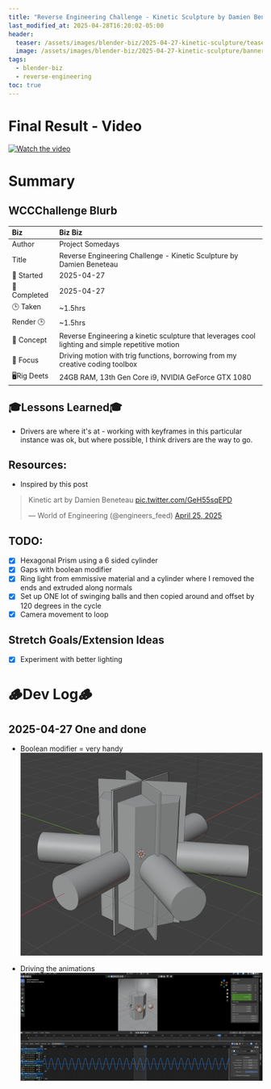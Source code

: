 ```yaml
---
title: "Reverse Engineering Challenge - Kinetic Sculpture by Damien Beneteau V2"
last_modified_at: 2025-04-28T16:20:02-05:00
header:
  teaser: /assets/images/blender-biz/2025-04-27-kinetic-sculpture/teaser2.png
  image: /assets/images/blender-biz/2025-04-27-kinetic-sculpture/banner2.png
tags:
  - blender-biz
  - reverse-engineering
toc: true
---
```


# Final Result - Video
[![Watch the video](https://img.youtube.com/vi/0Otm5PP2ENE/maxresdefault.jpg)](https://youtu.be/0Otm5PP2ENE)

# Summary
## WCCChallenge Blurb

| Biz             | Biz Biz                               |
|:--------           | :---------                                |
| Author          | Project Somedays                      |
| Title           | Reverse Engineering Challenge - Kinetic Sculpture by Damien Beneteau |
| 📅 Started      | 2025-04-27        |
| 📅 Completed    | 2025-04-27        |
| 🕒 Taken        | ~1.5hrs                                  |
| Render 🕒       | ~1.5hrs             |
| 🤯 Concept      | Reverse Engineering a kinetic sculpture that leverages cool lighting and simple repetitive motion        |
| 🔎 Focus        | Driving motion with trig functions, borrowing from my creative coding toolbox      |
| 🖥️Rig Deets     | 24GB RAM, 13th Gen Core i9, NVIDIA GeForce GTX 1080 |

## 🎓Lessons Learned🎓
- Drivers are where it's at - working with keyframes in this particular instance was ok, but where possible, I think drivers are the way to go.

## Resources:
- Inspired by this post

<blockquote class="twitter-tweet" data-media-max-width="560"><p lang="en" dir="ltr">Kinetic art by Damien Beneteau <a href="https://t.co/GeH55sqEPD">pic.twitter.com/GeH55sqEPD</a></p>&mdash; World of Engineering (@engineers_feed) <a href="https://twitter.com/engineers_feed/status/1915747003117535378?ref_src=twsrc%5Etfw">April 25, 2025</a></blockquote> <script async src="https://platform.twitter.com/widgets.js" charset="utf-8"></script>

## TODO:
- [x] Hexagonal Prism using a 6 sided cylinder
- [x] Gaps with boolean modifier
- [x] Ring light from emmissive material and a cylinder where I removed the ends and extruded along normals
- [x] Set up ONE lot of swinging balls and then copied around and offset by 120 degrees in the cycle
- [x] Camera movement to loop

## Stretch Goals/Extension Ideas
- [x] Experiment with better lighting

# 🪵Dev Log🪵

## 2025-04-27 One and done
- Boolean modifier = very handy
![Cool thing](/assets/images/blender-biz/2025-04-27-kinetic-sculpture/2025-04-27_Cutaways.png "Perfect for this very geometrical application")

- Driving the animations
![Animation settings](/assets/images/blender-biz/2025-04-27-kinetic-sculpture/2025-04-27_CosineMotion.png "Note to self: Blender = degrees, not radians")